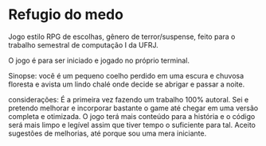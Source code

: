 # Refugio do medo
 Jogo estilo RPG de escolhas, gênero de terror/suspense, feito para o trabalho semestral de computação I da UFRJ.

 O jogo é para ser iniciado e jogado no próprio terminal.

 Sinopse: você é um pequeno coelho perdido em uma escura e chuvosa floresta e avista um lindo chalé onde decide se abrigar e passar a noite.

 considerações: É a primeira vez fazendo um trabalho 100% autoral. Sei e pretendo melhorar e incorporar bastante
 o game até chegar em uma versão completa e otimizada. O jogo terá mais conteúdo para a história e o código será mais limpo e legível assim que
 tiver tempo o suficiente para tal. Aceito sugestões de melhorias, até porque sou uma mera iniciante.

